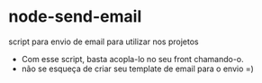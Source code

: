 # node-send-email
script para envio de email para utilizar nos projetos
- Com esse script, basta acopla-lo no seu front chamando-o.
- não se esqueça de criar seu template de email para o envio =)
